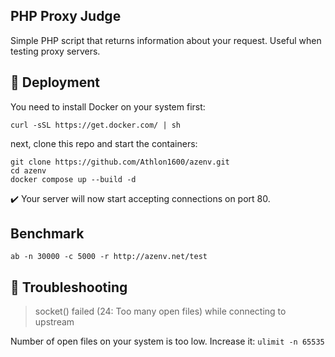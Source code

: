 ## PHP Proxy Judge

Simple PHP script that returns information about your request. Useful when testing proxy servers.

## :rocket: Deployment

You need to install Docker on your system first:

```shell
curl -sSL https://get.docker.com/ | sh
```

next, clone this repo and start the containers:

```shell
git clone https://github.com/Athlon1600/azenv.git
cd azenv
docker compose up --build -d
```

:heavy_check_mark: Your server will now start accepting connections on port 80.

## Benchmark

```shell
ab -n 30000 -c 5000 -r http://azenv.net/test
```

## :toolbox: Troubleshooting

> socket() failed (24: Too many open files) while connecting to upstream

Number of open files on your system is too low. Increase it: `ulimit -n 65535`
